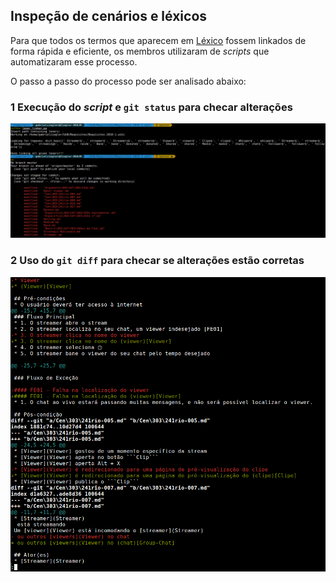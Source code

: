 ## Inspeção de cenários e léxicos

Para que todos os termos que aparecem em [Léxico](Léxico) fossem linkados de forma rápida e eficiente, os membros utilizaram de *scripts* que automatizaram esse processo.

O passo a passo do processo pode ser analisado abaixo:

### 1 Execução do *script* e `git status` para checar alterações

![Lexer Linker](images/Automatização/lexer_linker_run.png)

### 2 Uso do `git diff` para checar se alterações estão corretas

![Git diff](images/Automatização/git-diff-after-run.png)